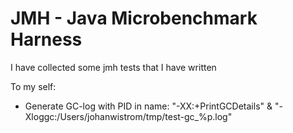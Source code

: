 # JMH - Java Microbenchmark Harness

I have collected some jmh tests that I have written

To my self:
- Generate GC-log with PID in name:
    "-XX:+PrintGCDetails" & "-Xloggc:/Users/johanwistrom/tmp/test-gc_%p.log"
